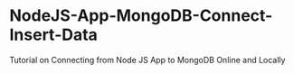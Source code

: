 # NodeJS-App-MongoDB-Connect-Insert-Data
Tutorial on Connecting from Node JS App to MongoDB Online and Locally
